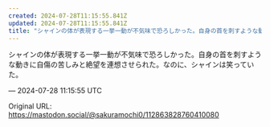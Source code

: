 ```yaml
---
created: 2024-07-28T11:15:55.841Z
updated: 2024-07-28T11:15:55.841Z
title: "シャインの体が表現する一挙一動が不気味で恐ろしかった。自身の首を刺すような動きに[...]"
---
```


<p>シャインの体が表現する一挙一動が不気味で恐ろしかった。自身の首を刺すような動きに自傷の苦しみと絶望を連想させられた。なのに、シャインは笑っていた。</p>

&mdash; 2024-07-28 11:15:55 UTC

Original URL: https://mastodon.social/@sakuramochi0/112863828760410080
